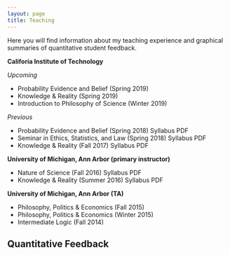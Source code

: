 ```yaml
---
layout: page
title: Teaching
---
```


Here you will find information about my teaching experience and graphical summaries of quantitative student feedback.

**Califoria Institute of Technology**

_Upcoming_

  * Probability Evidence and Belief (Spring 2019) 
  * Knowledge & Reality (Spring 2019) 
  * Introduction to Philosophy of Science (Winter 2019) 

_Previous_ 

  * Probability Evidence and Belief (Spring 2018) Syllabus PDF 
  * Seminar in Ethics, Statistics, and Law (Spring 2018) Syllabus PDF 
  * Knowledge & Reality (Fall 2017) Syllabus PDF 

**University of Michigan, Ann Arbor (primary instructor)**

  * Nature of Science (Fall 2016) Syllabus PDF
  * Knowledge & Reality (Summer 2016) Syllabus PDF 

**University of Michigan, Ann Arbor (TA)**

  * Philosophy, Politics & Economics (Fall 2015)
  * Philosophy, Politics & Economics (Winter 2015) 
  * Intermediate Logic (Fall 2014)

## Quantitative Feedback
<head>
  <style>
    .vega-actions a {
        margin-right: 12px;
        color: #757575;
        font-weight: normal;
        font-size: 13px;
    }
    .error {
        color: red;
    }
  </style>

<script src="https://cdn.jsdelivr.net/npm//vega@3.3.1"></script>
<script src="https://cdn.jsdelivr.net/npm//vega-lite@2.4.3"></script>
<script src="https://cdn.jsdelivr.net/npm//vega-embed@3.11"></script>

</head>
<body>
  <div id="vis"></div>
  <script type="text/javascript">
    var spec = {"config": {"view": {"width": 400, "height": 300}, "scale": {"rangeStep": 40}, "tick": {"bandSize": 35, "thickness": 2}}, "layer": [{"mark": "bar", "encoding": {"x": {"type": "nominal", "field": "course"}, "y": {"type": "quantitative", "field": "average"}}}, {"mark": {"type": "rule", "color": "red"}, "encoding": {"size": {"value": 3}, "y": {"type": "quantitative", "field": "university average"}}}], "data": {"values": [{"course": "a", "average": 25, "university average": 30}, {"course": "b", "average": 57, "university average": 30}, {"course": "c", "average": 23, "university average": 30}, {"course": "d", "average": 19, "university average": 30}, {"course": "e", "average": 8, "university average": 30}, {"course": "f", "average": 47, "university average": 30}, {"course": "g", "average": 8, "university average": 30}]}, "$schema": "https://vega.github.io/schema/vega-lite/v2.4.3.json"};
    var embed_opt = {"mode": "vega-lite"};

    function showError(el, error){
        el.innerHTML = ('<div class="error">'
                        + '<p>JavaScript Error: ' + error.message + '</p>'
                        + "<p>This usually means there's a typo in your chart specification. "
                        + "See the javascript console for the full traceback.</p>"
                        + '</div>');
        throw error;
    }
    const el = document.getElementById('vis');
    vegaEmbed("#vis", spec, embed_opt)
      .catch(error => showError(el, error));
  </script>
</body>

